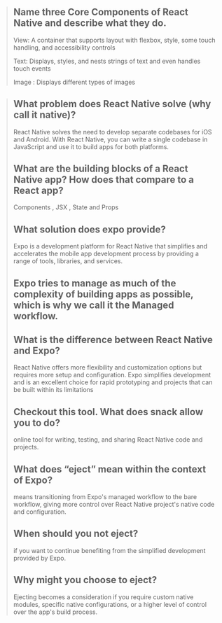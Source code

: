 > ## Name three Core Components of React Native and describe what they do.
>
> View: A container that supports layout with flexbox, style, some touch handling, and accessibility controls
>
> Text: Displays, styles, and nests strings of text and even handles touch events
>
> Image : Displays different types of images

> ## What problem does React Native solve (why call it native)?
> 
> React Native solves the need to develop separate codebases for iOS and Android. With React Native, you can write a single codebase in JavaScript and use it to build apps for both platforms.
> 
> ## What are the building blocks of a React Native app? How does that compare to a React app?
>
> Components ,  JSX  , State and Props
> 
> ## What solution does expo provide?
>
> Expo is a development platform for React Native that simplifies and accelerates the mobile app development process by providing a range of tools, libraries, and services.
> 
> ## Expo tries to manage as much of the complexity of building apps as possible, which is why we call it the Managed workflow.
> 
> ## What is the difference between React Native and Expo?
>
>  React Native offers more flexibility and customization options but requires more setup and configuration. Expo simplifies development and is an excellent choice for rapid prototyping and projects that can be built within its limitations
> 
> ## Checkout this tool. What does snack allow you to do?
>
> online tool for writing, testing, and sharing React Native code and projects.
>  
> ## What does “eject” mean within the context of Expo?
>
> means transitioning from Expo's managed workflow to the bare workflow, giving more control over React Native project's native code and configuration.
> 
> ## When should you not eject?
>
> if you want to continue benefiting from the simplified development provided by Expo.
> 
> ## Why might you choose to eject?
>
> Ejecting becomes a consideration if you require custom native modules, specific native configurations, or a higher level of control over the app's build process.
